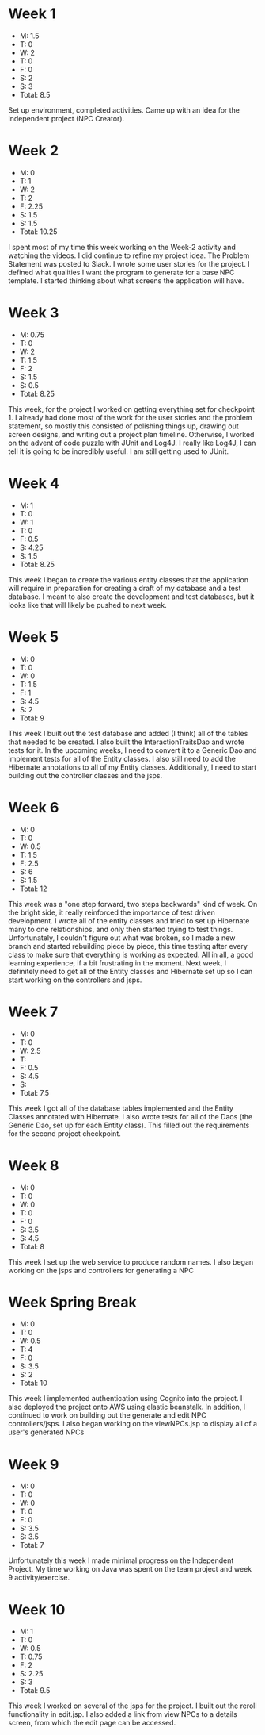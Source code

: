 # Week 1
- M: 1.5
- T: 0
- W: 2
- T: 0
- F: 0
- S: 2
- S: 3
- Total: 8.5

Set up environment, completed activities. Came up with an idea for
the independent project (NPC Creator).
# Week 2
- M: 0
- T: 1
- W: 2
- T: 2
- F: 2.25
- S: 1.5
- S: 1.5
- Total: 10.25

I spent most of my time this week working on the Week-2 activity and watching the videos. I did continue
to refine my project idea. The Problem Statement was posted to Slack. I wrote some user stories for the 
project. I defined what qualities I want the program to generate for a base NPC template. I started thinking
about what screens the application will have.
# Week 3
- M: 0.75
- T: 0
- W: 2
- T: 1.5
- F: 2
- S: 1.5
- S: 0.5
- Total: 8.25

This week, for the project I worked on getting everything set for checkpoint 1. I already had done most of the work
for the user stories and the problem statement, so mostly this consisted of polishing things up, drawing out 
screen designs, and writing out a project plan timeline.
Otherwise, I worked on the advent of code puzzle with JUnit and Log4J. I really like Log4J, I can tell it is 
going to be incredibly useful. I am still getting used to JUnit.

# Week 4
- M: 1
- T: 0
- W: 1
- T: 0
- F: 0.5
- S: 4.25
- S: 1.5
- Total: 8.25

This week I began to create the various entity classes that the application will require in preparation for creating a 
draft of my database and a test database. I meant to also create the development and test databases, but it looks like
that will likely be pushed to next week.

# Week 5
- M: 0
- T: 0
- W: 0
- T: 1.5
- F: 1
- S: 4.5
- S: 2
- Total: 9

This week I built out the test database and added (I think) all of the tables that needed to be created. I also built 
the InteractionTraitsDao and wrote tests for it. In the upcoming weeks, I need to convert it to a Generic Dao and 
implement tests for all of the Entity classes. I also still need to add the Hibernate annotations to all of my Entity
classes. Additionally, I need to start building out the controller classes and the jsps.

# Week 6
- M: 0
- T: 0
- W: 0.5
- T: 1.5
- F: 2.5
- S: 6
- S: 1.5
- Total: 12

This week was a "one step forward, two steps backwards" kind of week. On the bright side, it really reinforced the
importance of test driven development. I wrote all of the entity classes and tried to set up Hibernate many to one 
relationships, and only then started trying to test things. Unfortunately, I couldn't figure out what was broken, so
I made a new branch and started rebuilding piece by piece, this time testing after every class to make sure that everything 
is working as expected. All in all, a good learning experience, if a bit frustrating in the moment. Next week, I definitely
need to get all of the Entity classes and Hibernate set up so I can start working on the controllers and jsps.
# Week 7
- M: 0
- T: 0
- W: 2.5
- T:
- F: 0.5
- S: 4.5
- S:
- Total: 7.5

This week I got all of the database tables implemented and the Entity Classes annotated with Hibernate.
I also wrote tests for all of the Daos (the Generic Dao, set up for each Entity class). This filled out
the requirements for the second project checkpoint.

# Week 8
- M: 0
- T: 0
- W: 0
- T: 0
- F: 0
- S: 3.5
- S: 4.5
- Total: 8

This week I set up the web service to produce random names. I also began working on the jsps and controllers for
generating a NPC

# Week Spring Break
- M: 0
- T: 0
- W: 0.5
- T: 4
- F: 0
- S: 3.5
- S: 2
- Total: 10

This week I implemented authentication using Cognito into the project. I also deployed the project onto AWS
using elastic beanstalk. In addition, I continued to work on building out the generate and edit NPC controllers/jsps.
I also began working on the viewNPCs.jsp to display all of a user's generated NPCs

# Week 9
- M: 0
- T: 0
- W: 0
- T: 0
- F: 0
- S: 3.5
- S: 3.5
- Total: 7

Unfortunately this week I made minimal progress on the Independent Project. My time working on Java was spent
on the team project and week 9 activity/exercise.

# Week 10
- M: 1
- T: 0
- W: 0.5
- T: 0.75
- F: 2
- S: 2.25
- S: 3
- Total: 9.5

This week I worked on several of the jsps for the project. I built out the reroll functionality
in edit.jsp. I also added a link from view NPCs to a details screen, from which the edit page
can be accessed.

